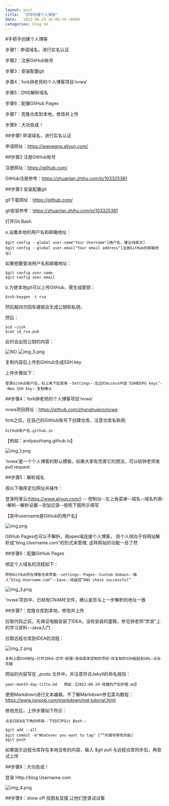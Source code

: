 ```yaml
---
layout: post
title:  "怎样创建个人博客"
date:   2022-08-29 16:00:19 +0800
categories: blog me
---
```

#手把手创建个人博客

步骤1：申请域名，进行实名认证

步骤2：注册GitHub账号

步骤3：安装配置git

步骤4：fork钟老师的个人博客项目‘nvwa’

步骤5：DNS解析域名

步骤6：配置GitHub Pages

步骤7：克隆仓库到本地，修改并上传

步骤8：大功告成！

##步骤1 申请域名，进行实名认证

申请网址：https://wanwang.aliyun.com/

##步骤2 注册GitHub账号

注册网址：https://github.com/

GitHub注册参考：https://zhuanlan.zhihu.com/p/103325381

##步骤3 安装配置git

git下载网址：https://github.com/

git安装参考：https://zhuanlan.zhihu.com/p/103325381

打开Git Bash

a.设置本地的用户名和邮箱地址：

    $git config --global user.name"Your Username"[用户名，建议纯英文] 
    $git config --global user.email"Your email address"[注册GitHub的邮箱地址]

如果想要查询用户名和邮箱地址：

    $git config user.name
    $git config user.email

b.为使本地git可以上传GitHub，需生成密钥：
       
    $ssh-keygen -t rsa
然后敲四次回车键就会生成公钥和私钥，

然后：
   
    $cd ~/ssh
    $cat id_rsa.pub

此时会出现公钥的内容：

![NO](https://raw.githubusercontent.com/AndyAoZhang/AndyAoZhang.github.io/master/_posts/img_5.png)
![img_5.png](img_5.png)

复制内容后上传到GitHub生成SSH key

上传步骤如下：
        
    登录GitHub账户后，右上角下拉菜单--Settings--左边栏Access中选‘SSH和GPG keys’--New SSH key--复制确认
##步骤4：fork钟老师的个人博客项目‘nvwa’

nvwa项目网址：https://github.com/zhonghuipro/nvwa

fork之后，在自己的GitHub账号下创建仓库，注意仓库名称用:

    GitHub账户名.github.io

【例如：andyaozhang.github.io】

![img_1.png](img_1.png)

‘nvwa’是一个个人博客的默认模板，如果大家有完善它的想法，可以给钟老师发pull request

##步骤5：解析域名

按以下循序定位网址并操作：

登录阿里云(https://www.aliyun.com/) -- 控制台--左上角菜单--域名--域名列表--解析--解析设置--添加记录--按照下图所示填写

【其中username是Github的用户名】

![img.png](2022-10-01-img-1.png)


GitHub Pages也可以不解析，用apex域连接个人博客， 
但个人倾向于将网站解析成“blog.Username.com”的形式来管理,
这样网站的功能一目了然

##步骤6：配置GitHub Pages

绑定个人域名的流程如下：

    转到GitHub所在博客仓库界面--settings--Pages--Custom domain--输入“blog.Username.com”--Save--待返回“DNS check successful”

![img_3.png](img_3.png)

'nvwa'项目中，已经有CNAME文件，确认是否与上一步解析的地址一致


##步骤7：克隆仓库到本地，修改并上传

拉取代码之前，先保证电脑安装了IDEA，没有安装的童鞋，参见钟老师“学浪”上的学习资料--Java入门

拉取远程仓库到IDEA的流程：

![img_2.png](img_2.png)

    复制上图SSH地址–打开IDEA–文件–新建–来自版本控制的项目–将复制的SSH粘贴到URL–点击克隆


网站的内容写在 _posts 文件中，并注意符合Jekyll的命名规则：

    year-month-day-title.md   例如：【2022-08-29-母猪的产后护理.md】

使用Markdown进行文本编辑，不了解Markdown参见菜鸟教程：https://www.runoob.com/markdown/md-tutorial.html

修改完后，上传步骤如下所示：

    点击IDEA左下角的终端--下拉打开Git Bash--

    $git add --all
    $git commit -m"Whatever you want to tag" [“”内填写修改内容]
    $git push

如果提示远程仓库存在本地没有的内容，输入
    $git pull
与远程仓库同步后，再尝试上传

##步骤8：大功告成！

登录 Http://blog.Username.com

![img_4.png](img_4.png)

##步骤9：show off
找朋友显摆,让他们登录试试看



